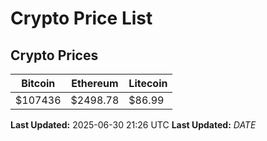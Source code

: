 # Crypto Price List

## Crypto Prices
| Bitcoin | Ethereum | Litecoin |
| ------- | -------- | -------- |
| $107436 | $2498.78 | $86.99 |
**Last Updated:** 2025-06-30 21:26 UTC
**Last Updated:** $DATE$
